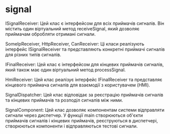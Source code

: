 # signal
ISignalReceiver: Цей клас є інтерфейсом для всіх приймачів сигналів. Він містить один віртуальний метод receiveSignal, який дозволяє приймачам обробляти отримані сигнали.

SomeIpReceiver, HttpReceiver, CanReceiver: Ці класи реалізують інтерфейс ISignalReceiver та представляють конкретні приймачі сигналів для різних типів сигналів.

IFinalReceiver: Цей клас є інтерфейсом для кінцевих приймачів сигналів, який також має один віртуальний метод processSignal.

HmiReceiver: Цей клас реалізує інтерфейс IFinalReceiver та представляє кінцевого приймача сигналів для взаємодії з користувачем (HMI).

SignalDispatcher: Цей клас відповідає за реєстрацію приймачів сигналів та кінцевих приймачів та розподіл сигналів між ними.

SignalComponent: Цей клас дозволяє компонентам системи відправляти сигнали через диспетчер.
У функції main створюються об'єкти приймачів сигналів і кінцевих приймачів, реєструються в диспетчері, створюються компоненти і відправляються тестові сигнали.
